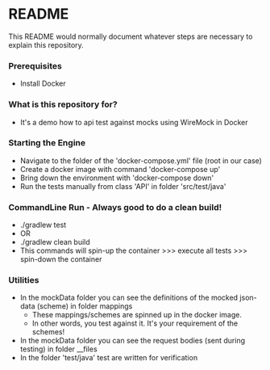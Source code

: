 # README #

This README would normally document whatever steps are necessary to explain this repository.

### Prerequisites ###
* Install Docker

### What is this repository for? ###
* It's a demo how to api test against mocks using WireMock in Docker

### Starting the Engine ###
* Navigate to the folder of the 'docker-compose.yml' file (root in our case)
* Create a docker image with command 'docker-compose up'
* Bring down the environment with 'docker-compose down'
* Run the tests manually from class 'API' in folder 'src/test/java'

### CommandLine Run - Always good to do a clean build! ###
* ./gradlew test
* OR
* ./gradlew clean build
* This commands will spin-up the container >>> execute all tests >>> spin-down the container

### Utilities ###
* In the mockData folder you can see the definitions of the mocked json-data (scheme) in folder mappings
    * These mappings/schemes are spinned up in the docker image.
    * In other words, you test against it. It's your requirement of the schemes!
* In the mockData folder you can see the request bodies (sent during testing) in folder __files
* In the folder 'test/java' test are written for verification